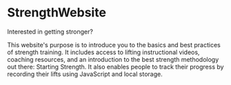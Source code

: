 # StrengthWebsite
Interested in getting stronger?  

This website's purpose is to introduce you to the basics and best practices of strength training. It
includes access to lifting instructional videos, coaching resources, and an introduction to the best
strength methodology out there: Starting Strength. It also enables people to track their progress by 
recording their lifts using JavaScript and local storage.